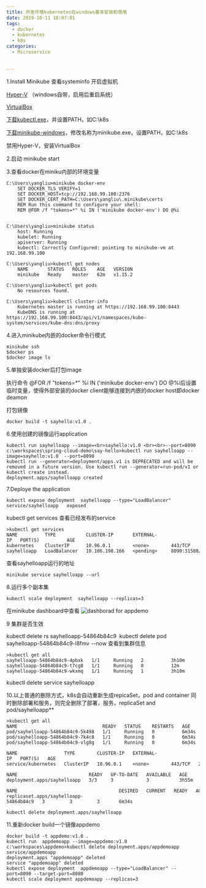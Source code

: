 ```yaml
---
title: 开发环境kubernetes在windows基本安装和使用
date: 2019-10-11 16:07:01
tags:
  - docker
  - kubernetes
  - k8s
categories:
  - Microservice
  

---
```

1.Install Minikube
查看systeminfo
开启虚拟机

[Hyper-V](https://msdn.microsoft.com/en-us/virtualization/hyperv_on_windows/quick_start/walkthrough_install) （windows自带，启用后重启系统）

[VirtualBox](https://www.virtualbox.org/wiki/Downloads)

[下载kubectl.exe](https://storage.googleapis.com/kubernetes-release/release/v1.15.0/bin/windows/amd64/kubectl.exe)，并设置PATH，如C:\k8s

[下载minikube-windows](https://github.com/kubernetes/minikube/releases/tag/v1.3.1)，修改名称为minikube.exe，设置PATH，如C:\k8s<br>

禁用Hyper-V，安装VirtualBox

2.启动 minikube start

3.查看docker在miniku内部的环境变量
```
C:\Users\yangliu>minikube docker-env
	SET DOCKER_TLS_VERIFY=1
	SET DOCKER_HOST=tcp://192.168.99.100:2376
	SET DOCKER_CERT_PATH=C:\Users\yangliu\.minikube\certs
	REM Run this command to configure your shell:
	REM @FOR /f "tokens=*" %i IN ('minikube docker-env') DO @%i


C:\Users\yangliu>minikube status
	host: Running
	kubelet: Running
	apiserver: Running
	kubectl: Correctly Configured: pointing to minikube-vm at 192.168.99.100

C:\Users\yangliu>kubectl get nodes
	NAME       STATUS   ROLES    AGE   VERSION
	minikube   Ready    master   62m   v1.15.2

C:\Users\yangliu>kubectl get pods
	No resources found.

C:\Users\yangliu>kubectl cluster-info
	Kubernetes master is running at https://192.168.99.100:8443
	KubeDNS is running at https://192.168.99.100:8443/api/v1/namespaces/kube-system/services/kube-dns:dns/proxy
```
4.进入minikube内嵌的docker命令行模式

	minikube ssh 
	$docker ps
	$docker image ls

5.单独安装docker后打包image

执行命令 @FOR /f "tokens=*" %i IN ('minikube docker-env') DO @%i后设置临时变量，使得外部安装的docker client能够连接到内嵌的docker host即docker deamon

打包镜像

	docker build -t sayhello:v1.0 .



6.使用创建的镜像运行application

	kubectl run sayhelloapp --image=<br>sayhello:v1.0 <br><br>--port=8090
	c:\workspaces\spring-cloud-demo\say-hello>kubectl run sayhelloapp --image=sayhello:v1.0  --port=8090
	kubectl run --generator=deployment/apps.v1 is DEPRECATED and will be removed in a future version. Use kubectl run --generator=run-pod/v1 or kubectl create instead.
	deployment.apps/sayhelloapp created

7.Deploye the application

	kubectl expose deployment  sayhelloapp --type="LoadBalancer"
	service/sayhelloapp   exposed

kubectl get services 查看已经发布的service

	>kubectl get services
	NAME          TYPE           CLUSTER-IP       EXTERNAL-IP   PORT(S)          AGE
	kubernetes    ClusterIP      10.96.0.1        <none>        443/TCP          25h
	sayhelloapp   LoadBalancer   10.106.198.166   <pending>     8090:31580/TCP   36s

查看sayhelloapp运行的地址

	minikube service sayhelloapp --url
	
8.运行多个副本集

	kubectl scale deployment  sayhelloapp --replicas=3
在minikube dashboard中查看
  ![dashborad for appdemo](/images/appdemo.png)

9 集群是否生效

kubectl delete rs sayhelloapp-54864b84c9 
kubectl delete pod sayhelloapp-54864b84c9-l8fmv  --now 
查看到集群信息

	>kubectl get all
	sayhelloapp-54864b84c9-4pbxk   1/1     Running   2          3h10m
	sayhelloapp-54864b84c9-t7cg8   1/1     Running   0          12m
	sayhelloapp-54864b84c9-wkxmq   1/1     Running   1          3h10m

kubectl delete service sayhelloapp 

10.以上普通的删除方式，k8s会自动重新生成repicaSet，pod and container
同时删除部署和服务，则完全删除了部署，服务，replicaSet and pod/sayhelloapp**
```
>kubectl get all
NAME                               READY   STATUS    RESTARTS   AGE
pod/sayhelloapp-54864b84c9-5k498   1/1     Running   0          6m34s
pod/sayhelloapp-54864b84c9-7k4c8   1/1     Running   0          6m34s
pod/sayhelloapp-54864b84c9-vlg8g   1/1     Running   0          6m34s

NAME                 TYPE        CLUSTER-IP   EXTERNAL-IP   PORT(S)   AGE
service/kubernetes   ClusterIP   10.96.0.1    <none>        443/TCP   28h

NAME                          READY   UP-TO-DATE   AVAILABLE   AGE
deployment.apps/sayhelloapp   3/3     3            3           3h55m

NAME                                     DESIRED   CURRENT   READY   AGE
replicaset.apps/sayhelloapp-54864b84c9   3         3         3       6m34s

kubectl delete deployment.apps/sayhelloapp
```
11.重新docker build一个镜像appdemo

	docker build -t appdemo:v1.0 .
    kubectl run  appdemoapp --image=appdemo:v1.0 
	c:\workspaces\appdemo>kubectl delete deployment.apps/appdemoapp service/appdemoapp
	deployment.apps "appdemoapp" deleted
	service "appdemoapp" deleted
	kubectl expose deployment  appdemoapp --type="LoadBalancer" --port=8090 --target-port=8080
	kubectl scale deployment appdemoapp --replicas=3